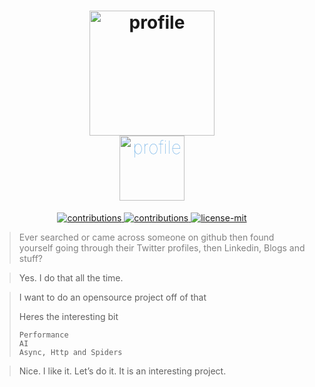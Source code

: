 



<h1 align="center"><img src="https://user-images.githubusercontent.com/32780926/44932275-61e15d00-ad6d-11e8-8364-214d87c44258.png" alt="profile" width="200"/><br><span style=" color: #69ADE6
;font-family: ; font-weight: 100;"><img width="104" alt="profile" src="https://user-images.githubusercontent.com/32780926/44947167-c0f8ad80-ae11-11e8-8b0a-45ae1e7a4749.png">
</span>
</h1>

<p align="center">
<a href="https://github.com/dhul-husni/profile">
    <img src="https://img.shields.io/badge/status-WIP-yellow.svg" alt="contributions" />
  </a>
  <a href="https://github.com/dhul-husni/profile">
    <img src="https://img.shields.io/badge/contributions-welcome-brightgreen.svg" alt="contributions" />
  </a>
  </a>
  <a href="https://github.com/Dhul-Husni/profile/blob/master/LICENSE">
    <img src="https://img.shields.io/badge/License-MIT-yellow.svg" alt="license-mit" />
  </a>
</p>


><span style="color: #808080">Ever searched or came across someone on github then found yourself going through their Twitter profiles, then Linkedin, Blogs and stuff?</span>

>Yes. I do that all the time.

>I want to do an opensource project off of that
>
>Heres the interesting bit
>
>```
>Performance
>AI
>Async, Http and Spiders
>```

>Nice. I like it. Let’s do it. It is an interesting project.
